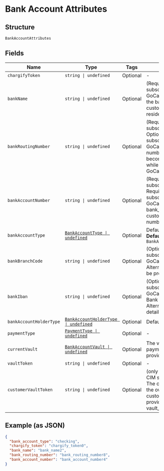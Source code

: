
# Bank Account Attributes

## Structure

`BankAccountAttributes`

## Fields

| Name | Type | Tags | Description |
|  --- | --- | --- | --- |
| `chargifyToken` | `string \| undefined` | Optional | - |
| `bankName` | `string \| undefined` | Optional | (Required when creating a subscription with ACH or GoCardless) The name of the bank where the customer’s account resides |
| `bankRoutingNumber` | `string \| undefined` | Optional | (Required when creating a subscription with ACH. Optional when creating a subscription with GoCardless). The routing number of the bank. It becomes bank_code while passing via GoCardless API |
| `bankAccountNumber` | `string \| undefined` | Optional | (Required when creating a subscription with ACH. Required when creating a subscription with GoCardless and bank_iban is blank) The customerʼs bank account number |
| `bankAccountType` | [`BankAccountType \| undefined`](../../doc/models/bank-account-type.md) | Optional | Defaults to checking<br>**Default**: `BankAccountType.Checking` |
| `bankBranchCode` | `string \| undefined` | Optional | (Optional when creating a subscription with GoCardless) Branch code. Alternatively, an IBAN can be provided |
| `bankIban` | `string \| undefined` | Optional | (Optional when creating a subscription with GoCardless). International Bank Account Number. Alternatively, local bank details can be provided |
| `bankAccountHolderType` | [`BankAccountHolderType \| undefined`](../../doc/models/bank-account-holder-type.md) | Optional | Defaults to personal |
| `paymentType` | [`PaymentType \| undefined`](../../doc/models/payment-type.md) | Optional | - |
| `currentVault` | [`BankAccountVault \| undefined`](../../doc/models/bank-account-vault.md) | Optional | The vault that stores the payment profile with the provided vault_token. |
| `vaultToken` | `string \| undefined` | Optional | - |
| `customerVaultToken` | `string \| undefined` | Optional | (only for Authorize.Net CIM storage or Square) The customerProfileId for the owner of the customerPaymentProfileId provided as the vault_token |

## Example (as JSON)

```json
{
  "bank_account_type": "checking",
  "chargify_token": "chargify_token0",
  "bank_name": "bank_name2",
  "bank_routing_number": "bank_routing_number8",
  "bank_account_number": "bank_account_number4"
}
```

